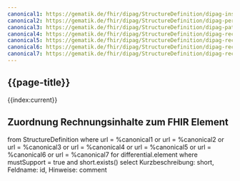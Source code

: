 ```yaml
---
canonical1: https://gematik.de/fhir/dipag/StructureDefinition/dipag-institution
canonical2: https://gematik.de/fhir/dipag/StructureDefinition/dipag-person
canonical3: https://gematik.de/fhir/dipag/StructureDefinition/dipag-patient
canonical4: https://gematik.de/fhir/dipag/StructureDefinition/dipag-rechnung
canonical5: https://gematik.de/fhir/dipag/StructureDefinition/dipag-rechnungsposition
canonical6: https://gematik.de/fhir/dipag/StructureDefinition/dipag-rechnungsdiagnose
canonical7: https://gematik.de/fhir/dipag/StructureDefinition/dipag-rechnungsprozedur
---
```

## {{page-title}}

{{index:current}}

## Zuordnung Rechnungsinhalte zum FHIR Element

<fql>
from
	StructureDefinition
where 
    url = %canonical1
or
    url = %canonical2
or
    url = %canonical3
or
    url = %canonical4
or
    url = %canonical5
or
    url = %canonical6
or
    url = %canonical7
for differential.element
where mustSupport = true
and short.exists()
select
	Kurzbeschreibung: short, Feldname: id, Hinweise: comment
</fql>